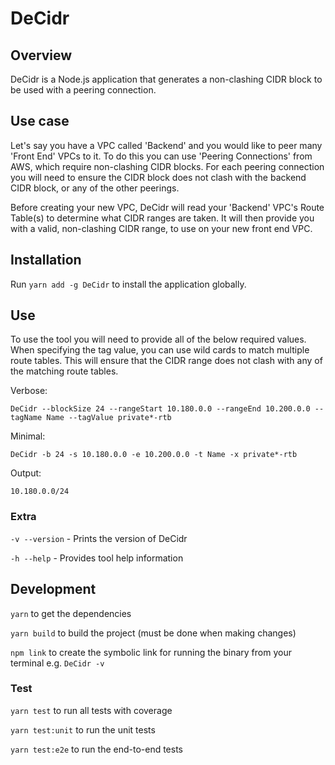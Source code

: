 # DeCidr

## Overview

DeCidr is a Node.js application that generates a non-clashing CIDR block to be used with a peering connection.

## Use case

Let's say you have a VPC called 'Backend' and you would like to peer many 'Front End' VPCs to it. To do this you can use 'Peering Connections' from AWS, which require non-clashing CIDR blocks. For each peering connection you will need to ensure the CIDR block does not clash with the backend CIDR block, or any of the other peerings.

Before creating your new VPC, DeCidr will read your 'Backend' VPC's Route Table(s) to determine what CIDR ranges are taken. It will then provide you with a valid, non-clashing CIDR range, to use on your new front end VPC.

## Installation

Run `yarn add -g DeCidr` to install the application globally.

## Use

To use the tool you will need to provide all of the below required values. When specifying the tag value, you can use wild cards to match multiple route tables. This will ensure that the CIDR range does not clash with any of the matching route tables.

Verbose: 

`DeCidr --blockSize 24 --rangeStart 10.180.0.0 --rangeEnd 10.200.0.0 --tagName Name --tagValue private*-rtb`

Minimal:

 `DeCidr -b 24 -s 10.180.0.0 -e 10.200.0.0 -t Name -x private*-rtb`

Output: 

`10.180.0.0/24`

### Extra

`-v --version` - Prints the version of DeCidr

`-h --help` - Provides tool help information

## Development

`yarn` to get the dependencies

`yarn build` to build the project (must be done when making changes)

`npm link` to create the symbolic link for running the binary from your terminal e.g. `DeCidr -v`

### Test

`yarn test` to run all tests with coverage

`yarn test:unit` to run the unit tests

`yarn test:e2e` to run the end-to-end tests
